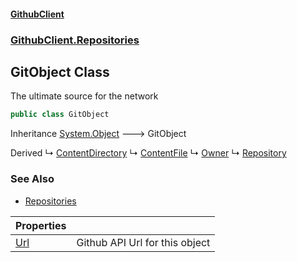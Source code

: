 #### [GithubClient](index 'index')
### [GithubClient.Repositories](GithubClient.Repositories 'GithubClient.Repositories')

## GitObject Class

The ultimate source for the network

```csharp
public class GitObject
```

Inheritance [System.Object](https://docs.microsoft.com/en-us/dotnet/api/System.Object 'System.Object') &#129106; GitObject

Derived
&#8627; [ContentDirectory](GithubClient.Repositories.ContentDirectory 'GithubClient.Repositories.ContentDirectory')
&#8627; [ContentFile](GithubClient.Repositories.ContentFile 'GithubClient.Repositories.ContentFile')
&#8627; [Owner](GithubClient.Repositories.Owner 'GithubClient.Repositories.Owner')
&#8627; [Repository](GithubClient.Repositories.Repository 'GithubClient.Repositories.Repository')

### See Also
- [Repositories](https://docs.github.com/en/rest/repos 'https://docs.github.com/en/rest/repos')

| Properties | |
| :--- | :--- |
| [Url](GithubClient.Repositories.GitObject.Url 'GithubClient.Repositories.GitObject.Url') | Github API Url for this object |
